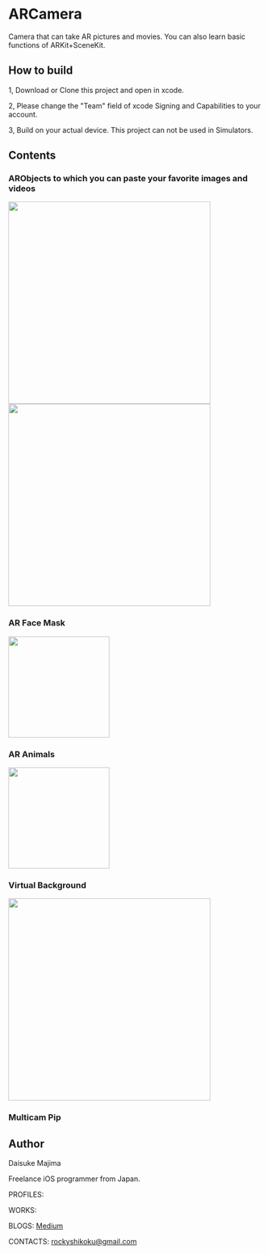 # ARCamera

Camera that can take AR pictures and movies.
You can also learn basic functions of ARKit+SceneKit.

## How to build

1, Download or Clone this project and open in xcode.

2, Please change the "Team" field of xcode Signing and Capabilities to your account.

3, Build on your actual device. This project can not be used in Simulators.

## Contents

### ARObjects to which you can paste your favorite images and videos
<img src="https://user-images.githubusercontent.com/23278992/144536238-3ea7249f-0726-4c3e-85a5-b18c617829a3.png" width=400>
<img src="https://user-images.githubusercontent.com/23278992/144536217-a3e7487c-361d-487f-8c80-dc9c67bb6813.png" width=400>

### AR Face Mask
<img src="https://user-images.githubusercontent.com/23278992/144535643-f7f5166d-ae01-48b1-80d1-205bfef84737.png" width=200>

### AR Animals
<img src="https://user-images.githubusercontent.com/23278992/144536503-647d7aff-b23a-4ce5-8abc-fb5a2f25662d.png" width=200>

### Virtual Background
<img src="https://user-images.githubusercontent.com/23278992/144536790-2ff2c409-4814-4c48-833e-1a051b0496fa.png" width=400>

### Multicam Pip

## Author

Daisuke Majima

Freelance iOS programmer from Japan.

PROFILES:

WORKS:

BLOGS:  [Medium](https://rockyshikoku.medium.com/)

CONTACTS:  rockyshikoku@gmail.com
